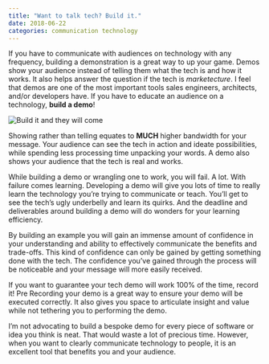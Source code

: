 ```yaml
---
title: "Want to talk tech? Build it."
date: 2018-06-22
categories: communication technology
---
```

If you have to communicate with audiences on technology with any frequency, building a demonstration is a great way to up your game. Demos show your audience instead of telling them what the tech is and how it works. It also helps answer the question if the tech is _marketecture_. I feel that demos are one of the most important tools sales engineers, architects, and/or developers have. If you have to educate an audience on a technology, __build a demo__!

![Build it and they will come]({{"/assets/images/build.jpg"}})

Showing rather than telling equates to __MUCH__ higher bandwidth for your message. Your audience can see the tech in action and ideate possibilities, while spending less processing time unpacking your words. A demo also shows your audience that the tech is real and works.

While building a demo or wrangling one to work, you will fail. A lot. With failure comes learning. Developing a demo will give you lots of time to really learn the technology you’re trying to communicate or teach. You’ll get to see the tech’s ugly underbelly and learn its quirks. And the deadline and deliverables around building a demo will do wonders for your learning efficiency.

By building an example you will gain an immense amount of confidence in your understanding and ability to effectively communicate the benefits and trade-offs. This kind of confidence can only be gained by getting something done with the tech. The confidence you’ve gained through the process will be noticeable and your message will more easily received.

If you want to guarantee your tech demo will work 100% of the time, record it! Pre Recording your demo is a great way to ensure your demo will be executed correctly. It also gives you space to articulate insight and value while not tethering you to performing the demo.

I’m not advocating to build a bespoke demo for every piece of software or idea you think is neat. That would waste a lot of precious time. However, when you want to clearly communicate technology to people, it is an excellent tool that benefits you and your audience.
